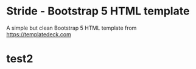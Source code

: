 # Stride - Bootstrap 5 HTML template
A simple but clean Bootstrap 5 HTML template from https://templatedeck.com
# test2
